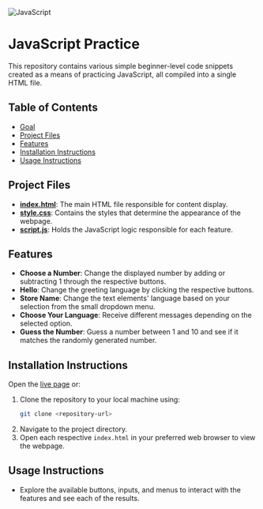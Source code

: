 ![JavaScript](https://img.shields.io/badge/JavaScript-F7DF1E?style=for-the-badge&logo=javascript&logoColor=black)

# JavaScript Practice
This repository contains various simple beginner-level code snippets created as a means of practicing JavaScript, all compiled into a single HTML file.

## Table of Contents
- [Goal](#goal)
- [Project Files](#project-files)
- [Features](#features)
- [Installation Instructions](#installation-instructions)
- [Usage Instructions](#usage-instructions)

## Project Files
- **[index.html](index.html)**: The main HTML file responsible for content display.
- **[style.css](style.css)**: Contains the styles that determine the appearance of the webpage.
- **[script.js](script.js)**: Holds the JavaScript logic responsible for each feature.

## Features
- **Choose a Number**: Change the displayed number by adding or subtracting 1 through the respective buttons.
- **Hello**: Change the greeting language by clicking the respective buttons.
- **Store Name**: Change the text elements' language based on your selection from the small dropdown menu.
- **Choose Your Language**: Receive different messages depending on the selected option.
- **Guess the Number**: Guess a number between 1 and 10 and see if it matches the randomly generated number.

## Installation Instructions
Open the [live page](https://sarafreitas02.github.io/javascript-pratice/) or:
1. Clone the repository to your local machine using:
   ```bash
   git clone <repository-url>
2. Navigate to the project directory.
3. Open each respective `index.html` in your preferred web browser to view the webpage.

## Usage Instructions
- Explore the available buttons, inputs, and menus to interact with the features and see each of the results.
